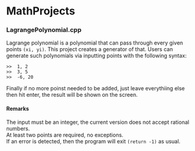 # MathProjects

### LagrangePolynomial.cpp
Lagrange polynomial is a polynomial that can pass through every given points `(xi, yi)`.
This project creates a generator of that.
Users can generate such polynomials via inputting points with the following syntax:
```
>>  1, 2
>>  3, 5
>>  -6, 20
```
Finally if no more poinst needed to be added, just leave everythiing else then hit enter,
the result will be shown on the screen.

#### Remarks
The input must be an integer, the current version does not accept rational numbers.  
At least two points are required, no exceptions.  
If an error is detected, then the program will exit `(return -1)` as usual.